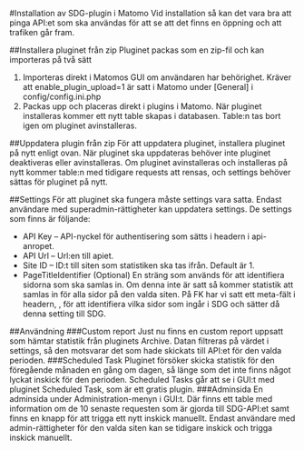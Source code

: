 #Installation av SDG-plugin i Matomo
Vid installation så kan det vara bra att pinga API:et som ska användas för att se att det finns en öppning och att trafiken går fram.

##Installera pluginet från zip
Pluginet packas som en zip-fil och kan importeras på två sätt
1. Importeras direkt i Matomos GUI om användaren har behörighet. Kräver att enable_plugin_upload=1 är satt i Matomo under [General] i config/config.ini.php
2. Packas upp och placeras direkt i plugins i Matomo.
När pluginet installeras kommer ett nytt table skapas i databasen. Table:n tas bort igen om pluginet avinstalleras.

##Uppdatera plugin från zip
För att uppdatera pluginet, installera pluginet på nytt enligt ovan. När pluginet ska uppdateras behöver inte pluginet deaktiveras eller avinstalleras. Om pluginet avinstalleras och installeras på nytt kommer table:n med tidigare requests att rensas, och settings behöver sättas för pluginet på nytt.

##Settings
För att pluginet ska fungera måste settings vara satta.
Endast användare med superadmin-rättigheter kan uppdatera settings.
De settings som finns är följande:
- API Key – API-nyckel för authentisering som sätts i headern i api-anropet.
- API Url – Url:en till apiet.
- Site ID – ID:t till siten som statistiken ska tas ifrån. Default är 1.
- PageTitleIdentifier (Optional) En sträng som används för att identifiera sidorna som ska samlas in. Om denna inte är satt så kommer statistik att samlas in för alla sidor på den valda siten. På FK har vi satt ett meta-fält i headern, <meta name="sdg-tag" content="sdg">, för att identifiera vilka sidor som ingår i SDG och sätter då denna setting till SDG.

##Användning
###Custom report
Just nu finns en custom report uppsatt som hämtar statistik från pluginets Archive. Datan filtreras på värdet i settings, så den motsvarar det som hade skickats till API:et för den valda perioden.
###Scheduled Task
Pluginet försöker skicka statistik för den föregående månaden en gång om dagen, så länge som det inte finns något lyckat inskick för den perioden. Scheduled Tasks går att se i GUI:t med pluginet Scheduled Task, som är ett gratis plugin.
###Adminsida
En adminsida under Administration-menyn i GUI:t. Där finns ett table med information om de 10 senaste requesten som är gjorda till SDG-API:et samt finns en knapp för att trigga ett nytt inskick manuellt. Endast användare med admin-rättigheter för den valda siten kan se tidigare inskick och trigga inskick manuellt.
